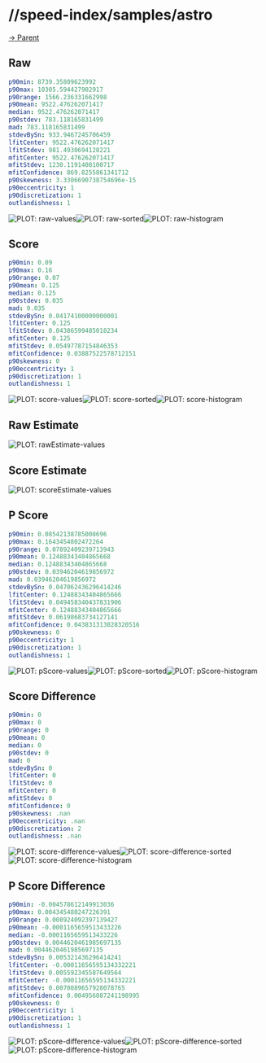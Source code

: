
# //speed-index/samples/astro

[→ Parent](../..)


## Raw


```yaml
p90min: 8739.35809623992
p90max: 10305.594427902917
p90range: 1566.236331662998
p90mean: 9522.476262071417
median: 9522.476262071417
p90stdev: 783.118165831499
mad: 783.118165831499
stdevBySn: 933.9467245706459
lfitCenter: 9522.476262071417
lfitStdev: 981.4930694128221
mfitCenter: 9522.476262071417
mfitStdev: 1230.1191408100717
mfitConfidence: 869.8255861341712
p90skewness: 3.3306690738754696e-15
p90eccentricity: 1
p90discretization: 1
outlandishness: 1

```

![PLOT: raw-values](./raw/values.svg)![PLOT: raw-sorted](./raw/sorted.svg)![PLOT: raw-histogram](./raw/histogram.svg)
## Score


```yaml
p90min: 0.09
p90max: 0.16
p90range: 0.07
p90mean: 0.125
median: 0.125
p90stdev: 0.035
mad: 0.035
stdevBySn: 0.04174100000000001
lfitCenter: 0.125
lfitStdev: 0.04386599485018234
mfitCenter: 0.125
mfitStdev: 0.05497787154846353
mfitConfidence: 0.03887522578712151
p90skewness: 0
p90eccentricity: 1
p90discretization: 1
outlandishness: 1

```

![PLOT: score-values](./score/values.svg)![PLOT: score-sorted](./score/sorted.svg)![PLOT: score-histogram](./score/histogram.svg)
## Raw Estimate

![PLOT: rawEstimate-values](./rawEstimate/values.svg)
## Score Estimate

![PLOT: scoreEstimate-values](./scoreEstimate/values.svg)
## P Score


```yaml
p90min: 0.08542138785008696
p90max: 0.1643454802472264
p90range: 0.07892409239713943
p90mean: 0.12488343404865668
median: 0.12488343404865668
p90stdev: 0.03946204619856972
mad: 0.03946204619856972
stdevBySn: 0.047062436296414246
lfitCenter: 0.12488343404865666
lfitStdev: 0.049458340437831906
mfitCenter: 0.12488343404865666
mfitStdev: 0.06198683734127141
mfitConfidence: 0.043831313028320516
p90skewness: 0
p90eccentricity: 1
p90discretization: 1
outlandishness: 1

```

![PLOT: pScore-values](./pScore/values.svg)![PLOT: pScore-sorted](./pScore/sorted.svg)![PLOT: pScore-histogram](./pScore/histogram.svg)
## Score Difference


```yaml
p90min: 0
p90max: 0
p90range: 0
p90mean: 0
median: 0
p90stdev: 0
mad: 0
stdevBySn: 0
lfitCenter: 0
lfitStdev: 0
mfitCenter: 0
mfitStdev: 0
mfitConfidence: 0
p90skewness: .nan
p90eccentricity: .nan
p90discretization: 2
outlandishness: .nan

```

![PLOT: score-difference-values](./score-difference/values.svg)![PLOT: score-difference-sorted](./score-difference/sorted.svg)![PLOT: score-difference-histogram](./score-difference/histogram.svg)
## P Score Difference


```yaml
p90min: -0.004578612149913036
p90max: 0.004345480247226391
p90range: 0.008924092397139427
p90mean: -0.0001165659513433226
median: -0.0001165659513433226
p90stdev: 0.0044620461985697135
mad: 0.0044620461985697135
stdevBySn: 0.005321436296414241
lfitCenter: -0.00011656595134332221
lfitStdev: 0.005592345587649564
mfitCenter: -0.00011656595134332221
mfitStdev: 0.0070089657928078765
mfitConfidence: 0.004956087241198995
p90skewness: 0
p90eccentricity: 1
p90discretization: 1
outlandishness: 1

```

![PLOT: pScore-difference-values](./pScore-difference/values.svg)![PLOT: pScore-difference-sorted](./pScore-difference/sorted.svg)![PLOT: pScore-difference-histogram](./pScore-difference/histogram.svg)